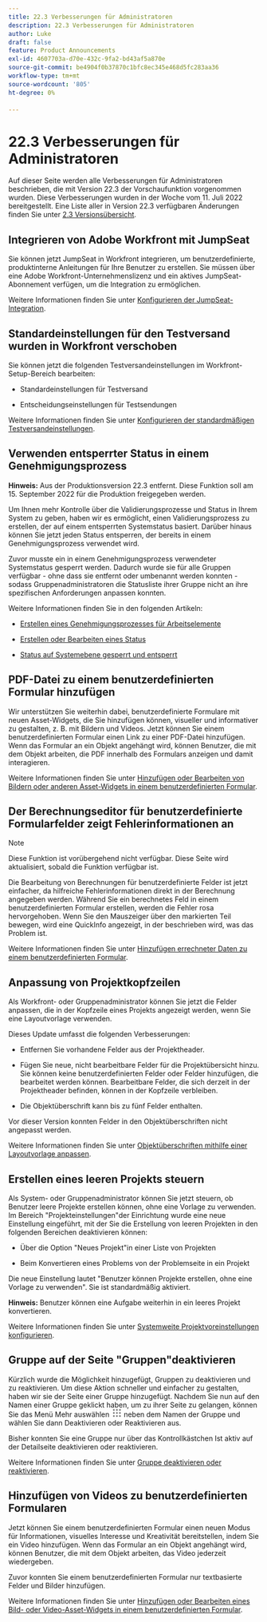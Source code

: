 ```yaml
---
title: 22.3 Verbesserungen für Administratoren
description: 22.3 Verbesserungen für Administratoren
author: Luke
draft: false
feature: Product Announcements
exl-id: 4607703a-d70e-432c-9fa2-bd43af5a870e
source-git-commit: be4904f0b37870c1bfc8ec345e468d5fc283aa36
workflow-type: tm+mt
source-wordcount: '805'
ht-degree: 0%

---
```


# 22.3 Verbesserungen für Administratoren

Auf dieser Seite werden alle Verbesserungen für Administratoren beschrieben, die mit Version 22.3 der Vorschaufunktion vorgenommen wurden. Diese Verbesserungen wurden in der Woche vom 11. Juli 2022 bereitgestellt. Eine Liste aller in Version 22.3 verfügbaren Änderungen finden Sie unter [2.3 Versionsübersicht](/help/quicksilver/product-announcements/product-releases/22.3-release-activity/22-3-release-overview.md).

## Integrieren von Adobe Workfront mit JumpSeat

Sie können jetzt JumpSeat in Workfront integrieren, um benutzerdefinierte, produktinterne Anleitungen für Ihre Benutzer zu erstellen. Sie müssen über eine Adobe Workfront-Unternehmenslizenz und ein aktives JumpSeat-Abonnement verfügen, um die Integration zu ermöglichen.

Weitere Informationen finden Sie unter [Konfigurieren der JumpSeat-Integration](/help/quicksilver/administration-and-setup/configure-integrations/configure-jumpseat.md).

## Standardeinstellungen für den Testversand wurden in Workfront verschoben

Sie können jetzt die folgenden Testversandeinstellungen im Workfront-Setup-Bereich bearbeiten:

* Standardeinstellungen für Testversand

* Entscheidungseinstellungen für Testsendungen

Weitere Informationen finden Sie unter [Konfigurieren der standardmäßigen Testversandeinstellungen](/help/quicksilver/administration-and-setup/manage-workfront/configure-proofing/configure-default-proof-settings.md).

## Verwenden entsperrter Status in einem Genehmigungsprozess

**Hinweis:** Aus der Produktionsversion 22.3 entfernt. Diese Funktion soll am 15. September 2022 für die Produktion freigegeben werden.

Um Ihnen mehr Kontrolle über die Validierungsprozesse und Status in Ihrem System zu geben, haben wir es ermöglicht, einen Validierungsprozess zu erstellen, der auf einem entsperrten Systemstatus basiert. Darüber hinaus können Sie jetzt jeden Status entsperren, der bereits in einem Genehmigungsprozess verwendet wird.

Zuvor musste ein in einem Genehmigungsprozess verwendeter Systemstatus gesperrt werden. Dadurch wurde sie für alle Gruppen verfügbar - ohne dass sie entfernt oder umbenannt werden konnten - sodass Gruppenadministratoren die Statusliste ihrer Gruppe nicht an ihre spezifischen Anforderungen anpassen konnten.

Weitere Informationen finden Sie in den folgenden Artikeln:

* [Erstellen eines Genehmigungsprozesses für Arbeitselemente](/help/quicksilver/administration-and-setup/customize-workfront/configure-approval-milestone-processes/create-approval-processes.md)

* [Erstellen oder Bearbeiten eines Status](/help/quicksilver/administration-and-setup/customize-workfront/creating-custom-status-and-priority-labels/create-or-edit-a-status.md)

* [Status auf Systemebene gesperrt und entsperrt](/help/quicksilver/administration-and-setup/customize-workfront/creating-custom-status-and-priority-labels/lock-or-unlock-a-custom-system-level-status.md)


## PDF-Datei zu einem benutzerdefinierten Formular hinzufügen

Wir unterstützen Sie weiterhin dabei, benutzerdefinierte Formulare mit neuen Asset-Widgets, die Sie hinzufügen können, visueller und informativer zu gestalten, z. B. mit Bildern und Videos. Jetzt können Sie einem benutzerdefinierten Formular einen Link zu einer PDF-Datei hinzufügen. Wenn das Formular an ein Objekt angehängt wird, können Benutzer, die mit dem Objekt arbeiten, die PDF innerhalb des Formulars anzeigen und damit interagieren.

Weitere Informationen finden Sie unter [Hinzufügen oder Bearbeiten von Bildern oder anderen Asset-Widgets in einem benutzerdefinierten Formular](/help/quicksilver/administration-and-setup/customize-workfront/create-manage-custom-forms/add-widget-or-edit-its-properties-in-a-custom-form.md).

## Der Berechnungseditor für benutzerdefinierte Formularfelder zeigt Fehlerinformationen an

>[!NOTE]
>
>Diese Funktion ist vorübergehend nicht verfügbar. Diese Seite wird aktualisiert, sobald die Funktion verfügbar ist.

Die Bearbeitung von Berechnungen für benutzerdefinierte Felder ist jetzt einfacher, da hilfreiche Fehlerinformationen direkt in der Berechnung angegeben werden. Während Sie ein berechnetes Feld in einem benutzerdefinierten Formular erstellen, werden die Fehler rosa hervorgehoben. Wenn Sie den Mauszeiger über den markierten Teil bewegen, wird eine QuickInfo angezeigt, in der beschrieben wird, was das Problem ist.

Weitere Informationen finden Sie unter [Hinzufügen errechneter Daten zu einem benutzerdefinierten Formular](/help/quicksilver/administration-and-setup/customize-workfront/create-manage-custom-forms/add-calculated-data-to-custom-form.md).

## Anpassung von Projektkopfzeilen

Als Workfront- oder Gruppenadministrator können Sie jetzt die Felder anpassen, die in der Kopfzeile eines Projekts angezeigt werden, wenn Sie eine Layoutvorlage verwenden.

Dieses Update umfasst die folgenden Verbesserungen:

* Entfernen Sie vorhandene Felder aus der Projektheader.

* Fügen Sie neue, nicht bearbeitbare Felder für die Projektübersicht hinzu. Sie können keine benutzerdefinierten Felder oder Felder hinzufügen, die bearbeitet werden können. Bearbeitbare Felder, die sich derzeit in der Projektheader befinden, können in der Kopfzeile verbleiben.

* Die Objektüberschrift kann bis zu fünf Felder enthalten.


Vor dieser Version konnten Felder in den Objektüberschriften nicht angepasst werden.

Weitere Informationen finden Sie unter [Objektüberschriften mithilfe einer Layoutvorlage anpassen](/help/quicksilver/administration-and-setup/customize-workfront/use-layout-templates/customize-object-headers.md).

## Erstellen eines leeren Projekts steuern

Als System- oder Gruppenadministrator können Sie jetzt steuern, ob Benutzer leere Projekte erstellen können, ohne eine Vorlage zu verwenden. Im Bereich &quot;Projekteinstellungen&quot;der Einrichtung wurde eine neue Einstellung eingeführt, mit der Sie die Erstellung von leeren Projekten in den folgenden Bereichen deaktivieren können:

* Über die Option &quot;Neues Projekt&quot;in einer Liste von Projekten

* Beim Konvertieren eines Problems von der Problemseite in ein Projekt


Die neue Einstellung lautet &quot;Benutzer können Projekte erstellen, ohne eine Vorlage zu verwenden&quot;. Sie ist standardmäßig aktiviert.

**Hinweis:** Benutzer können eine Aufgabe weiterhin in ein leeres Projekt konvertieren.

Weitere Informationen finden Sie unter [Systemweite Projektvoreinstellungen konfigurieren](/help/quicksilver/administration-and-setup/set-up-workfront/configure-system-defaults/set-project-preferences.md).

## Gruppe auf der Seite &quot;Gruppen&quot;deaktivieren

Kürzlich wurde die Möglichkeit hinzugefügt, Gruppen zu deaktivieren und zu reaktivieren. Um diese Aktion schneller und einfacher zu gestalten, haben wir sie der Seite einer Gruppe hinzugefügt. Nachdem Sie nun auf den Namen einer Gruppe geklickt haben, um zu ihrer Seite zu gelangen, können Sie das Menü Mehr auswählen ![](/help/quicksilver/administration-and-setup/manage-groups/create-and-manage-groups/assets/main-menu-icon.png) neben dem Namen der Gruppe und wählen Sie dann Deaktivieren oder Reaktivieren aus.

Bisher konnten Sie eine Gruppe nur über das Kontrollkästchen Ist aktiv auf der Detailseite deaktivieren oder reaktivieren.

Weitere Informationen finden Sie unter [Gruppe deaktivieren oder reaktivieren](/help/quicksilver/administration-and-setup/manage-groups/create-and-manage-groups/deactivate-or-reactivate-a-group.md).

## Hinzufügen von Videos zu benutzerdefinierten Formularen

Jetzt können Sie einem benutzerdefinierten Formular einen neuen Modus für Informationen, visuelles Interesse und Kreativität bereitstellen, indem Sie ein Video hinzufügen. Wenn das Formular an ein Objekt angehängt wird, können Benutzer, die mit dem Objekt arbeiten, das Video jederzeit wiedergeben.

Zuvor konnten Sie einem benutzerdefinierten Formular nur textbasierte Felder und Bilder hinzufügen.

Weitere Informationen finden Sie unter [Hinzufügen oder Bearbeiten eines Bild- oder Video-Asset-Widgets in einem benutzerdefinierten Formular](/help/quicksilver/administration-and-setup/customize-workfront/create-manage-custom-forms/add-widget-or-edit-its-properties-in-a-custom-form.md).


